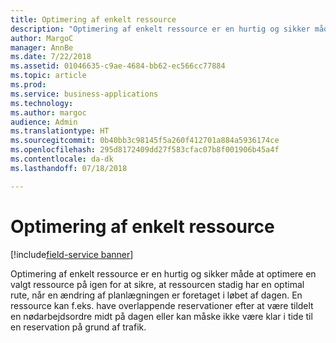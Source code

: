 ```yaml
---
title: Optimering af enkelt ressource
description: "Optimering af enkelt ressource er en hurtig og sikker måde at optimere en valgt ressource på igen for at sikre, at ressourcen stadig har en optimal rute, når en ændring af planlægningen er foretaget i løbet af dagen."
author: MargoC
manager: AnnBe
ms.date: 7/22/2018
ms.assetid: 01046635-c9ae-4684-bb62-ec566cc77884
ms.topic: article
ms.prod: 
ms.service: business-applications
ms.technology: 
ms.author: margoc
audience: Admin
ms.translationtype: HT
ms.sourcegitcommit: 0b40bb3c98145f5a260f412701a884a5936174ce
ms.openlocfilehash: 295d8172409dd27f583cfac07b8f001906b45a4f
ms.contentlocale: da-dk
ms.lasthandoff: 07/18/2018

---
```


#  <a name="single-resource-optimization"></a>Optimering af enkelt ressource

[!include[field-service banner](../../../includes/field-service.md)]



Optimering af enkelt ressource er en hurtig og sikker måde at optimere en valgt ressource på igen for at sikre, at ressourcen stadig har en optimal rute, når en ændring af planlægningen er foretaget i løbet af dagen. En ressource kan f.eks. have overlappende reservationer efter at være tildelt en nødarbejdsordre midt på dagen eller kan måske ikke være klar i tide til en reservation på grund af trafik.


